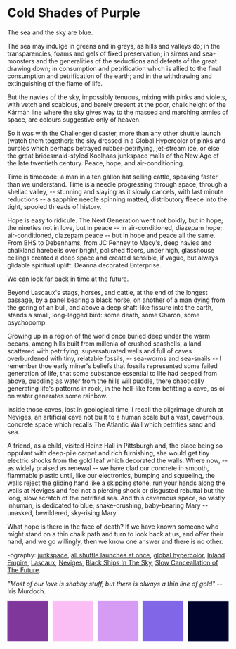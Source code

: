 # Cold Shades of Purple

The sea and the sky are blue.

The sea may indulge in greens and in greys, as hills and valleys do; in the transparencies, foams and gels of fixed preservation; in sirens and sea-monsters and the generalities of the seductions and defeats of the great drawing down; in consumption and petrification which is allied to the final consumption and petrification of the earth; and in the withdrawing and extinguishing of the flame of life.

But the navies of the sky, impossibly tenuous, mixing with pinks and violets, with vetch and scabious, and barely present at the poor, chalk height of the Kármán line where the sky gives way to the massed and marching armies of space, are colours suggestive only of heaven.

So it was with the Challenger disaster, more than any other shuttle launch (watch them together): the sky dressed in a Global Hypercolor of pinks and purples which perhaps betrayed rubber-petrifying, jet-stream ice, or else the great bridesmaid-styled Koolhaas junkspace malls of the New Age of the late twentieth century. Peace, hope, and air-conditioning.

Time is timecode: a man in a ten gallon hat selling cattle, speaking faster than we understand. Time is a needle progressing through space, through a shellac valley, -- stunning and slaying as it slowly cancels, with last minute reductions -- a sapphire needle spinning matted, distributory fleece into the tight, spooled threads of history.

Hope is easy to ridicule. The Next Generation went not boldly, but in hope; the nineties not in love, but in peace -- in air-conditioned, diazepam hope; air-conditioned, diazepam peace -- but in hope and peace all the same. From BHS to Debenhams, from JC Penney to Macy's, deep navies and chalkland harebells over bright, polished floors, under high, glasshouse ceilings created a deep space and created sensible, if vague, but always glidable spiritual uplift. Deanna decorated Enterprise.

We can look far back in time at the future.

Beyond Lascaux's stags, horses, and cattle, at the end of the longest passage, by a panel bearing a black horse, on another of a man dying from the goring of an bull, and above a deep shaft-like fissure into the earth, stands a small, long-legged bird: some death, some Charon, some psychopomp.

Growing up in a region of the world once buried deep under the warm oceans, among hills built from millenia of crushed seashells, a land scattered with petrifying, supersaturated wells and full of caves overburdened with tiny, relatable fossils, -- sea-worms and sea-snails -- I remember thoe early miner's beliefs that fossils represented some failed generation of life, that some substance essential to life had seeped from above, puddling as water from the hills will puddle, there chaotically generating life's patterns in rock, in the hell-like form befitting a cave, as oil on water generates some rainbow.

Inside those caves, lost in geological time, I recall the pilgrimage church at Neviges, an artificial cave not built to a human scale but a vast, cavernous, concrete space which recalls The Atlantic Wall which petrifies sand and sea.

A friend, as a child, visited Heinz Hall in Pittsburgh and, the place being so oppulant with deep-pile carpet and rich furnishing, she would get tiny electric shocks from the gold leaf which decorated the walls. Where now, -- as widely praised as renewal -- we have clad our concrete in smooth, flammable plastic until, like our electronics, bumping and squeeling, the walls reject the gliding hand like a skipping stone, run your hands along the walls at Neviges and feel not a piercing shock or disgusted rebuttal but the long, slow scratch of the petrified sea. And this cavernous space, so vastly inhuman, is dedicated to blue, snake-crushing, baby-bearing Mary -- unasked, bewildered, sky-rising Mary.

What hope is there in the face of death? If we have known someone who might stand on a thin chalk path and turn to look back at us, and offer their hand, and we go willingly, then we know one answer and there is no other.

-ography: [junkspace](https://www.cavvia.net/junkspace/), [all shuttle launches at once](https://youtu.be/dA_WCfN4yp4), [global hypercolor](https://en.wikipedia.org/wiki/Hypercolor), [Inland Empire](https://youtu.be/TCEpI4L_6SM), [Lascaux](https://www.lascaux.fr/en), [Neviges](https://www.dezeen.com/2014/09/17/brutalist-buildings-pilgrimage-church-neviges-by-gottfried-bohm/), [Black Ships In The Sky](https://genius.com/Current-93-black-ships-in-the-sky-lyrics), [Slow Canceallation of The Future](https://youtu.be/JX-HfNIN-pc).

_"Most of our love is shabby stuff, but there is always a thin line of gold"_ -- Iris Murdoch.

![Purples](./purple.png)
